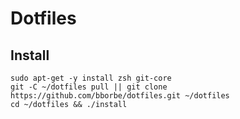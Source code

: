 # Dotfiles

## Install

```
sudo apt-get -y install zsh git-core
git -C ~/dotfiles pull || git clone https://github.com/bborbe/dotfiles.git ~/dotfiles
cd ~/dotfiles && ./install
```
